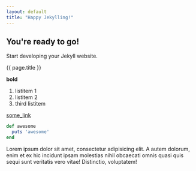 ```yaml
---
layout: default
title: "Happy Jekylling!"
---
```


## You're ready to go!

Start developing your Jekyll website.

{{ page.title }} 
 

 **bold**

 1. listitem 1
 2. listitem 2
 3. third listitem

 [some_link]({{site.name}})
 
 ```rb
 def awesome
   puts 'awesome'
 end
 ```
Lorem ipsum dolor sit amet, consectetur adipisicing elit. A autem dolorum, enim et ex hic incidunt ipsam molestias nihil obcaecati omnis quasi quis sequi sunt veritatis vero vitae! Distinctio, voluptatem!

